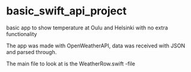# basic_swift_api_project
basic app to show temperature at Oulu and Helsinki with no extra functionality

The app was made with OpenWeatherAPI, data was received with JSON and parsed through.

The main file to look at is the WeatherRow.swift -file

